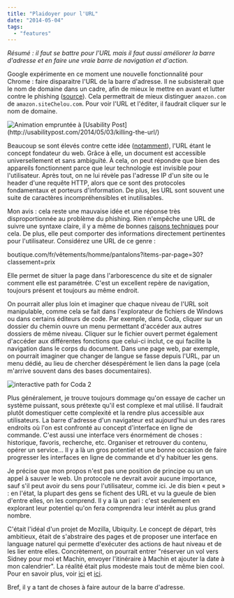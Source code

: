 ```yaml
---
title: "Plaidoyer pour l'URL"
date: "2014-05-04"
tags:
  - "features"
---
```


_Résumé : il faut se battre pour l'URL mais il faut aussi améliorer la barre d'adresse et en faire une vraie barre de navigation et d'action._

Google expérimente en ce moment une nouvelle fonctionnalité pour Chrome : faire disparaitre l'URL de la barre d'adresse. Il ne subsisterait que le nom de domaine dans un cadre, afin de mieux le mettre en avant et lutter contre le phishing ([source](https://news.ycombinator.com/item?id=7694146)). Cela permettrait de mieux distinguer `amazon.com` de `amazon.siteChelou.com`. Pour voir l'URL et l'éditer, il faudrait cliquer sur le nom de domaine.

![](/assets/images/hidden-url.gif " Animation empruntée à [Usability Post](http://usabilitypost.com/2014/05/03/killing-the-url/)")

Beaucoup se sont élevés contre cette idée ([notamment](http://www.allenpike.com/2014/burying-the-url/)), l'URL étant le concept fondateur du web. Grâce à elle, un document est accessible universellement et sans ambiguïté. À cela, on peut répondre que bien des appareils fonctionnent parce que leur technologie est invisible pour l'utilisateur. Après tout, on ne lui révèle pas l'adresse IP d'un site ou le header d'une requête HTTP, alors que ce sont des protocoles fondamentaux et porteurs d'information. De plus, les URL sont souvent une suite de caractères incompréhensibles et inutilisables.

Mon avis : cela reste une mauvaise idée et une réponse très disproportionnée au problème du phishing. Rien n'empêche une URL de suivre une syntaxe claire, il y a même de bonnes [raisons techniques](http://en.wikipedia.org/wiki/Clean_URL) pour cela. De plus, elle peut comporter des informations directement pertinentes pour l'utilisateur. Considérez une URL de ce genre :

boutique.com/fr/vêtements/homme/pantalons?items-par-page=30?classement=prix

Elle permet de situer la page dans l'arborescence du site et de signaler comment elle est paramétrée. C'est un excellent repère de navigation, toujours présent et toujours au même endroit.

On pourrait aller plus loin et imaginer que chaque niveau de l'URL soit manipulable, comme cela se fait dans l'explorateur de fichiers de Windows ou dans certains éditeurs de code. Par exemple, dans Coda, cliquer sur un dossier du chemin ouvre un menu permettant d'accéder aux autres dossiers de même niveau. Cliquer sur le fichier ouvert permet également d'accéder aux différentes fonctions que celui-ci inclut, ce qui facilite la navigation dans le corps du document. Dans une page web, par exemple, on pourrait imaginer que changer de langue se fasse depuis l'URL, par un menu dédié, au lieu de chercher désespérément le lien dans la page (cela m'arrive souvent dans des bases documentaires).

![interactive path for Coda 2](/assets/images/coda.png)

Plus généralement, je trouve toujours dommage qu'on essaye de cacher un système puissant, sous prétexte qu'il est complexe et mal utilisé. Il faudrait plutôt domestiquer cette complexité et la rendre plus accessible aux utilisateurs. La barre d'adresse d'un navigateur est aujourd'hui un des rares endroits où l'on est confronté au concept d'interface en ligne de commande. C'est aussi une interface vers énormément de choses : historique, favoris, recherche, etc. Organiser et retrouver du contenu, opérer un service… Il y a là un gros potentiel et une bonne occasion de faire progresser les interfaces en ligne de commande et d'y habituer les gens.

Je précise que mon propos n'est pas une position de principe ou un un appel à sauver le web. Un protocole ne devrait avoir aucune importance, sauf s'il peut avoir du sens pour l'utilisateur, comme ici. Je dis bien « peut » : en l'état, la plupart des gens se fichent des URL et vu la gueule de bien d'entre elles, on les comprend. Il y a là un pari : c'est seulement en explorant leur potentiel qu'on fera comprendra leur intérêt au plus grand nombre.

C'était l'idéal d'un projet de Mozilla, Ubiquity. Le concept de départ, très ambitieux, était de s'abstraire des pages et de proposer une interface en language naturel qui permette d'exécuter des actions de haut niveau et de les lier entre elles. Concrètement, on pourrait entrer "réserver un vol vers Sidney pour moi et Machin, envoyer l'itinéraire à Machin et ajouter la date à mon calendrier". La réalité était plus modeste mais tout de même bien cool. Pour en savoir plus, voir [ici](http://www.azarask.in/blog/post/ubiquity-in-depth/) et [ici](https://blog.mozilla.org/labs/2008/08/introducing-ubiquity).

Bref, il y a tant de choses à faire autour de la barre d'adresse.
